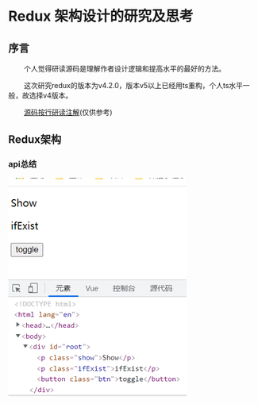 # Redux 架构设计的研究及思考

## 序言

  &nbsp;&nbsp;&nbsp;&nbsp;&nbsp;&nbsp;&nbsp;&nbsp;个人觉得研读源码是理解作者设计逻辑和提高水平的最好的方法。

  &nbsp;&nbsp;&nbsp;&nbsp;&nbsp;&nbsp;&nbsp;&nbsp;这次研究redux的版本为v4.2.0，版本v5以上已经用ts重构，个人ts水平一般，故选择v4版本。

  &nbsp;&nbsp;&nbsp;&nbsp;&nbsp;&nbsp;&nbsp;&nbsp;[源码按行研读注解](https://github.com/YeahDreamItPossible/StepFurtureInJS/tree/main/SourceCode/Redux/v4.2.0)(仅供参考)


## Redux架构

### api总结

![Alt show](https://github.com/YeahDreamItPossible/StepFurtureInJS/blob/main/Vue/Images/Advanced/dom_show.png)